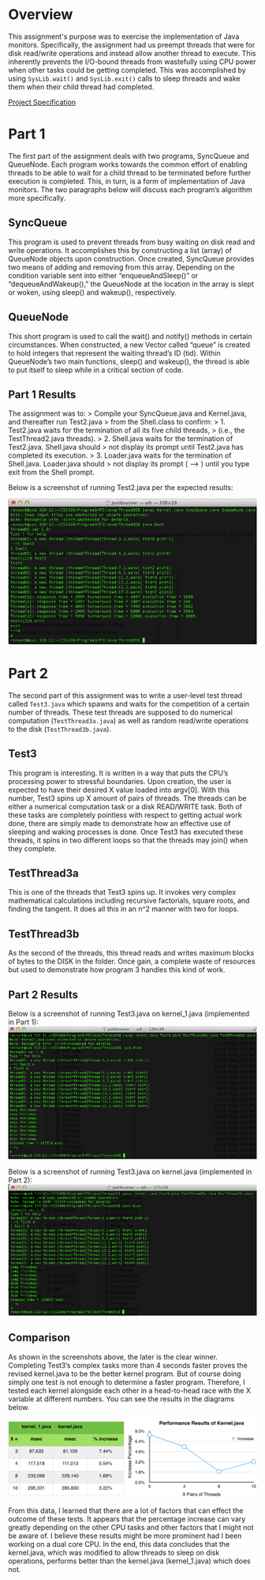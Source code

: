 # Overview
This assignment's purpose was to exercise the implementation of Java monitors. Specifically, the assignment had us preempt threads that were for disk read/write operations and instead allow another thread to execute. This inherently prevents the I/O-bound threads from wastefully using CPU power when other tasks could be getting completed. This was accomplished by using `SysLib.wait()` and `SysLib.exit()` calls to sleep threads and wake them when their child thread had completed.

[Project Specification](http://courses.washington.edu/css430/prog/prog3.html)

# Part 1
The first part of the assignment deals with two programs, SyncQueue and QueueNode. Each program works towards the common effort of enabling threads to be able to wait for a child thread to be terminated before further execution is completed. This, in turn, is a form of implementation of Java monitors. The two paragraphs below will discuss each program’s algorithm more specifically.

## SyncQueue
This program is used to prevent threads from busy waiting on disk read and write operations. It accomplishes this by constructing a list (array) of QueueNode objects upon construction. Once created, SyncQueue provides two means of adding and removing from this array. Depending on the condition variable sent into either “enqueueAndSleep()” or “dequeueAndWakeup(),” the QueueNode at the location in the array is slept or woken, using sleep() and wakeup(), respectively.

## QueueNode
This short program is used to call the wait() and notify() methods in certain circumstances. When constructed, a new Vector called “queue” is created to hold integers that represent the waiting thread’s ID (tid). Within QueueNode’s two main functions, sleep() and wakeup(), the thread is able to put itself to sleep while in a critical section of code.

## Part 1 Results
The assignment was to:
    > Compile your SyncQueue.java and Kernel.java, and thereafter run Test2.java
    > from the Shell.class to confirm:
    > 1. Test2.java waits for the termination of all its five child threads,
    > (i.e., the TestThread2.java threads).
    > 2. Shell.java waits for the termination of Test2.java. Shell.java should
    > not display its prompt until Test2.java has completed its execution.
    > 3. Loader.java waits for the termination of Shell.java. Loader.java should
    > not display its prompt ( --> ) until you type exit from the Shell prompt.

Below is a screenshot of running Test2.java per the expected results:

![Test 2 Results](https://raw.githubusercontent.com/brunnerjosh/process-synchronization/master/images/test2_output.png)

# Part 2
The second part of this assignment was to write a user-level test thread called `Test3.java` which spawns and waits for the competition of a certain number of threads. These test threads are supposed to do numerical computation (`TestThread3a.java`) as well as random read/write operations to the disk (`TestThread3b.java`).

## Test3
This program is interesting. It is written in a way that puts the CPU’s processing power to stressful boundaries. Upon creation, the user is expected to have their desired X value loaded into argv[0]. With this number, Test3 spins up X amount of pairs of threads. The threads can be either a numerical computation task or a disk READ/WRITE task. Both of these tasks are completely pointless with respect to getting actual work done, there are simply made to demonstrate how an effective use of sleeping and waking processes is done. Once Test3 has executed these threads, it spins in two different loops so that the threads may join() when they complete.

## TestThread3a
This is one of the threads that Test3 spins up. It invokes very complex mathematical calculations including recursive factorials, square roots, and finding the tangent. It does all this in an n^2 manner with two for loops.

## TestThread3b
As the second of the threads, this thread reads and writes maximum blocks of bytes to the DISK in the folder. Once gain, a complete waste of resources but used to demonstrate how program 3 handles this kind of work.

## Part 2 Results
Below is a screenshot of running Test3.java on kernel_1.java (implemented in Part 1):
![Kernel 1 Results](https://raw.githubusercontent.com/brunnerjosh/process-synchronization/master/images/kernel_1_output.png)

Below is a screenshot of running Test3.java on kernel.java (implemented in Part 2):
![Kernel 2 Results](https://raw.githubusercontent.com/brunnerjosh/process-synchronization/master/images/kernel_2_output.png)

## Comparison
As shown in the screenshots above, the later is the clear winner. Completing Test3’s complex tasks more than 4 seconds faster proves the revised kernel.java to be the better kernel program. But of course doing simply one test is not enough to determine a faster program. Therefore, I tested each kernel alongside each other in a head-to-head race with the X variable at different numbers. You can see the results in the diagrams below.

![Kernel 2 Results](https://raw.githubusercontent.com/brunnerjosh/process-synchronization/master/images/performance-results.png)

From this data, I learned that there are a lot of factors that can effect the outcome of these tests. It appears that the percentage increase can vary greatly depending on the other CPU tasks and other factors that I might not be aware of. I believe these results might be more prominent had I been working on a dual core CPU. In the end, this data concludes that the kernel.java, which was modified to allow threads to sleep on disk operations, performs better than the kernel.java (kernel_1.java) which does not.
